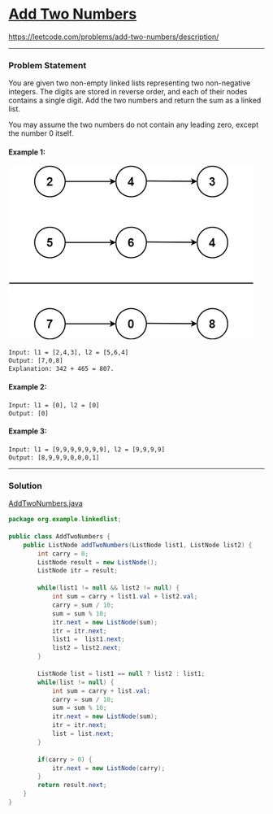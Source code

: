# [Add Two Numbers](https://leetcode.com/problems/add-two-numbers/description/)
https://leetcode.com/problems/add-two-numbers/description/
<hr />

### Problem Statement
You are given two non-empty linked lists representing two non-negative integers. The digits are stored in reverse order, and each of their nodes contains a single digit. Add the two numbers and return the sum as a linked list.

You may assume the two numbers do not contain any leading zero, except the number 0 itself.

#### Example 1:
![image info](./addtwonumber1.jpg)
```
Input: l1 = [2,4,3], l2 = [5,6,4]
Output: [7,0,8]
Explanation: 342 + 465 = 807.

```
#### Example 2:

```
Input: l1 = [0], l2 = [0]
Output: [0]

```
#### Example 3:

```
Input: l1 = [9,9,9,9,9,9,9], l2 = [9,9,9,9]
Output: [8,9,9,9,0,0,0,1]
```

<hr />

### Solution

[AddTwoNumbers.java](../../src/main/java/org/example/linkedlist/AddTwoNumbers.java)

```java
package org.example.linkedlist;

public class AddTwoNumbers {
    public ListNode addTwoNumbers(ListNode list1, ListNode list2) {
        int carry = 0;
        ListNode result = new ListNode();
        ListNode itr = result;

        while(list1 != null && list2 != null) {
            int sum = carry + list1.val + list2.val;
            carry = sum / 10;
            sum = sum % 10;
            itr.next = new ListNode(sum);
            itr = itr.next;
            list1 =  list1.next;
            list2 = list2.next;
        }

        ListNode list = list1 == null ? list2 : list1;
        while(list != null) {
            int sum = carry + list.val;
            carry = sum / 10;
            sum = sum % 10;
            itr.next = new ListNode(sum);
            itr = itr.next;
            list = list.next;
        }

        if(carry > 0) {
            itr.next = new ListNode(carry);
        }
        return result.next;
    }
}

```